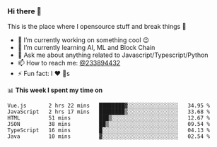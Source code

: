 ### Hi there 👋

<!--
**a233894432/a233894432** is a ✨ _special_ ✨ repository because its `README.md` (this file) appears on your GitHub profile.

Here are some ideas to get you started:

- 🔭 I’m currently working on ...
- 🌱 I’m currently learning ...
- 👯 I’m looking to collaborate on ...
- 🤔 I’m looking for help with ...
- 💬 Ask me about ...
- 📫 How to reach me: ...
- 😄 Pronouns: ...
- ⚡ Fun fact: ...
-->
 
 
This is the place where I opensource stuff and break things :rofl:

- 🔭 I’m currently working on something cool :wink:
- 🌱 I’m currently learning AI, ML and Block Chain
- 💬 Ask me about anything related to Javascript/Typescript/Python
- 📫 How to reach me: [@233894432](https://twitter.com/233894432)
- ⚡ Fun fact: I :heart: :dog:s

📊 **This week I spent my time on**
<!--START_SECTION:waka-->

```text
Vue.js       2 hrs 22 mins   ████████▓░░░░░░░░░░░░░░░░   34.95 %
JavaScript   2 hrs 17 mins   ████████▒░░░░░░░░░░░░░░░░   33.68 %
HTML         51 mins         ███▒░░░░░░░░░░░░░░░░░░░░░   12.67 %
JSON         38 mins         ██▒░░░░░░░░░░░░░░░░░░░░░░   09.54 %
TypeScript   16 mins         █░░░░░░░░░░░░░░░░░░░░░░░░   04.13 %
Java         10 mins         ▓░░░░░░░░░░░░░░░░░░░░░░░░   02.54 %
```

<!--END_SECTION:waka-->
